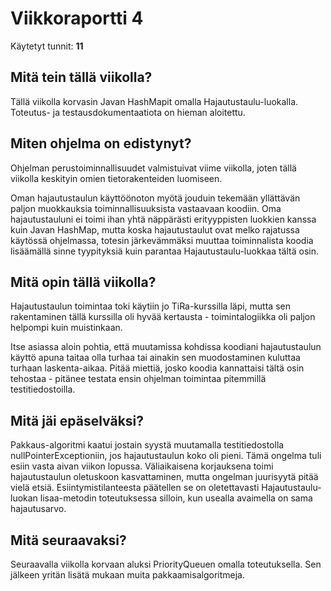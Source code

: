 # Viikkoraportti 4

Käytetyt tunnit: __11__

## Mitä tein tällä viikolla?

Tällä viikolla korvasin Javan HashMapit omalla Hajautustaulu-luokalla. Toteutus- ja testausdokumentaatiota on hieman aloitettu.

## Miten ohjelma on edistynyt?

Ohjelman perustoiminnallisuudet valmistuivat viime viikolla, joten tällä viikolla keskityin omien tietorakenteiden luomiseen.

Oman hajautustaulun käyttöönoton myötä jouduin tekemään yllättävän paljon muokkauksia toiminnallisuuksista vastaavaan koodiin. Oma hajautustauluni ei toimi ihan yhtä näppärästi erityyppisten luokkien kanssa kuin Javan HashMap, mutta koska hajautustaulut ovat melko rajatussa käytössä ohjelmassa, totesin järkevämmäksi muuttaa toiminnalista koodia lisäämällä sinne tyypityksiä kuin parantaa Hajautustaulu-luokkaa tältä osin.

## Mitä opin tällä viikolla?

Hajautustaulun toimintaa toki käytiin jo TiRa-kurssilla läpi, mutta sen rakentaminen tällä kurssilla oli hyvää kertausta - toimintalogiikka oli paljon helpompi kuin muistinkaan.

Itse asiassa aloin pohtia, että muutamissa kohdissa koodiani hajautustaulun käyttö apuna taitaa olla turhaa tai ainakin sen muodostaminen kuluttaa turhaan laskenta-aikaa. Pitää miettiä, josko koodia kannattaisi tältä osin tehostaa - pitänee testata ensin ohjelman toimintaa pitemmillä testitiedostoilla.

## Mitä jäi epäselväksi?

Pakkaus-algoritmi kaatui jostain syystä muutamalla testitiedostolla nullPointerExceptioniin, jos hajautustaulun koko oli pieni. Tämä ongelma tuli esiin vasta aivan viikon lopussa. Väliaikaisena korjauksena toimi hajautustaulun oletuskoon kasvattaminen, mutta ongelman juurisyytä pitää vielä etsiä. Esiintymistilanteesta päätellen se on oletettavasti Hajautustaulu-luokan lisaa-metodin toteutuksessa silloin, kun usealla avaimella on sama hajautusarvo.

## Mitä seuraavaksi?

Seuraavalla viikolla korvaan aluksi PriorityQueuen omalla toteutuksella. Sen jälkeen yritän lisätä mukaan muita pakkaamisalgoritmeja.
